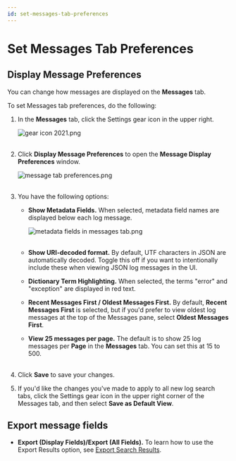 ```yaml
---
id: set-messages-tab-preferences
---
```


# Set Messages Tab Preferences

## Display Message Preferences

You can change how messages are displayed on the **Messages** tab.

To set Messages tab preferences, do the following:

1.  In the **Messages** tab, click the Settings gear icon in the upper right.  

    ![gear icon 2021.png](/img/search/get-started-search/how-to-use-search-page/set-messages-tab-preferences/gear-icon-2021.png)  
     
2.  Click **Display Message Preferences** to open the **Message Display
    Preferences** window.

    ![message tab preferences.png](/img/search/get-started-search/how-to-use-search-page/set-messages-tab-preferences/message-tab-preferences.png)  
     
3.  You have the following options:

    * **Show Metadata Fields.** When selected, metadata field names are displayed below each log message.  

        ![metadata fields in messages tab.png](/img/search/get-started-search/how-to-use-search-page/set-messages-tab-preferences/metadata-fields-messages-tab.png)  
         
    * **Show URI-decoded format.** By default, UTF characters in JSON are automatically decoded. Toggle this off if you want to intentionally include these when viewing JSON log messages in the UI.
    * **Dictionary Term Highlighting.** When selected, the terms "error" and "exception" are displayed in red text.
    * **Recent Messages First / Oldest Messages First.** By default, **Recent Messages First** is selected, but if you'd prefer to view oldest log messages at the top of the Messages pane, select **Oldest Messages First**.
    * **View 25 messages per page.** The default is to show 25 log messages per **Page** in the **Messages** tab. You can set this at 15 to 500.  
         
4.  Click **Save** to save your changes.
5.  If you'd like the changes you've made to apply to all new log search tabs, click the Settings gear icon in the upper right corner of the Messages tab, and then select **Save as Default View**.

## Export message fields

* **Export (Display Fields)/Export (All Fields).** To learn how to use the Export Results option, see [Export Search Results](../search-basics/export-search-results.md).
